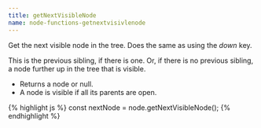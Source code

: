 ```yaml
---
title: getNextVisibleNode
name: node-functions-getnextvisivlenode
---
```


Get the next visible node in the tree. Does the same as using the _down_ key.

This is the previous sibling, if there is one. Or, if there is no previous sibling, a node further up in the tree that is visible.

-   Returns a node or null.
-   A node is visible if all its parents are open.

{% highlight js %}
const nextNode = node.getNextVisibleNode();
{% endhighlight %}

